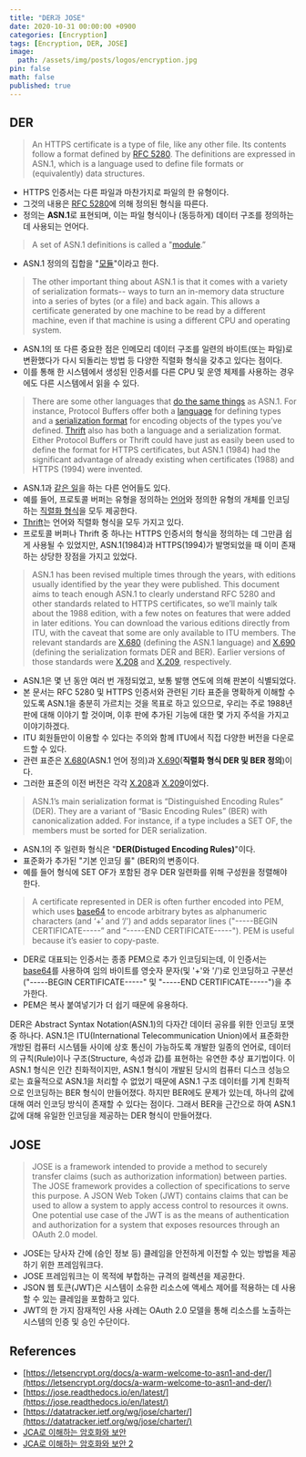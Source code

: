 ```yaml
---
title: "DER과 JOSE"
date: 2020-10-31 00:00:00 +0900
categories: [Encryption]
tags: [Encryption, DER, JOSE]
image:
  path: /assets/img/posts/logos/encryption.jpg
pin: false
math: false
published: true
---
```


## DER

> An HTTPS certificate is a type of file, like any other file. Its contents follow a format defined by [RFC 5280](https://tools.ietf.org/html/rfc5280). The definitions are expressed in ASN.1, which is a language used to define file formats or (equivalently) data structures.

- HTTPS 인증서는 다른 파일과 마찬가지로 파일의 한 유형이다.
- 그것의 내용은 [RFC 5280](https://tools.ietf.org/html/rfc5280)에 의해 정의된 형식을 따른다.
- 정의는 **ASN.1**로 표현되며, 이는 파일 형식이나 (동등하게) 데이터 구조를 정의하는 데 사용되는 언어다.

> A set of ASN.1 definitions is called a "[module](https://www.obj-sys.com/asn1tutorial/node6.html).”

- ASN.1 정의의 집합을 "[모듈](https://www.obj-sys.com/asn1tutorial/node6.html)"이라고 한다.

> The other important thing about ASN.1 is that it comes with a variety of serialization formats-- ways to turn an in-memory data structure into a series of bytes (or a file) and back again. This allows a certificate generated by one machine to be read by a different machine, even if that machine is using a different CPU and operating system.

- ASN.1의 또 다른 중요한 점은 인메모리 데이터 구조를 일련의 바이트(또는 파일)로 변환했다가 다시 되돌리는 방법 등 다양한 직렬화 형식을 갖추고 있다는 점이다.
- 이를 통해 한 시스템에서 생성된 인증서를 다른 CPU 및 운영 체제를 사용하는 경우에도 다른 시스템에서 읽을 수 있다.

> There are some other languages that [do the same things](https://en.wikipedia.org/wiki/Interface_description_language) as ASN.1. For instance, Protocol Buffers offer both a [language](https://developers.google.com/protocol-buffers/docs/proto3) for defining types and a [serialization format](https://developers.google.com/protocol-buffers/docs/encoding) for encoding objects of the types you’ve defined. [Thrift](https://thrift.apache.org/) also has both a language and a serialization format. Either Protocol Buffers or Thrift could have just as easily been used to define the format for HTTPS certificates, but ASN.1 (1984) had the significant advantage of already existing when certificates (1988) and HTTPS (1994) were invented.

- ASN.1과 [같은 일](https://en.wikipedia.org/wiki/Interface_description_language)을 하는 다른 언어들도 있다.
- 예를 들어, 프로토콜 버퍼는 유형을 정의하는 [언어](https://developers.google.com/protocol-buffers/docs/proto3)와 정의한 유형의 개체를 인코딩하는 [직렬화 형식](https://developers.google.com/protocol-buffers/docs/encoding)을 모두 제공한다.
- [Thrift](https://thrift.apache.org/)는 언어와 직렬화 형식을 모두 가지고 있다.
- 프로토콜 버퍼나 Thrift 중 하나는 HTTPS 인증서의 형식을 정의하는 데 그만큼 쉽게 사용될 수 있었지만, ASN.1(1984)과 HTTPS(1994)가 발명되었을 때 이미 존재하는 상당한 장점을 가지고 있었다.

> ASN.1 has been revised multiple times through the years, with editions usually identified by the year they were published. This document aims to teach enough ASN.1 to clearly understand RFC 5280 and other standards related to HTTPS certificates, so we’ll mainly talk about the 1988 edition, with a few notes on features that were added in later editions. You can download the various editions directly from ITU, with the caveat that some are only available to ITU members. The relevant standards are [X.680](https://www.itu.int/rec/T-REC-X.680) (defining the ASN.1 language) and [X.690](https://www.itu.int/rec/T-REC-X.690) (defining the serialization formats DER and BER). Earlier versions of those standards were [X.208](https://www.itu.int/rec/T-REC-X.208/en) and [X.209](https://www.itu.int/rec/T-REC-X.209/en), respectively.

- ASN.1은 몇 년 동안 여러 번 개정되었고, 보통 발행 연도에 의해 판본이 식별되었다.
- 본 문서는 RFC 5280 및 HTTPS 인증서와 관련된 기타 표준을 명확하게 이해할 수 있도록 ASN.1을 충분히 가르치는 것을 목표로 하고 있으므로, 우리는 주로 1988년 판에 대해 이야기 할 것이며, 이후 판에 추가된 기능에 대한 몇 가지 주석을 가지고 이야기하겠다.
- ITU 회원들만이 이용할 수 있다는 주의와 함께 ITU에서 직접 다양한 버전을 다운로드할 수 있다.
- 관련 표준은 [X.680](https://www.itu.int/rec/T-REC-X.680)(ASN.1 언어 정의)과 [X.690](https://www.itu.int/rec/T-REC-X.690)(**직렬화 형식 DER 및 BER 정의**)이다.
- 그러한 표준의 이전 버전은 각각 [X.208](https://www.itu.int/rec/T-REC-X.208/en)과 [X.209](https://www.itu.int/rec/T-REC-X.209/en)이었다.

> ASN.1’s main serialization format is “Distinguished Encoding Rules” (DER). They are a variant of “Basic Encoding Rules” (BER) with canonicalization added. For instance, if a type includes a SET OF, the members must be sorted for DER serialization.

- ASN.1의 주 일련화 형식은 "**DER(Distuged Encoding Rules)**"이다.
- 표준화가 추가된 "기본 인코딩 룰" (BER)의 변종이다.
- 예를 들어 형식에 SET OF가 포함된 경우 DER 일련화를 위해 구성원을 정렬해야 한다.

> A certificate represented in DER is often further encoded into PEM, which uses [base64](https://en.wikipedia.org/wiki/Base64) to encode arbitrary bytes as alphanumeric characters (and ‘+’ and ‘/') and adds separator lines ("-----BEGIN CERTIFICATE-----” and “-----END CERTIFICATE-----"). PEM is useful because it’s easier to copy-paste.

- DER로 대표되는 인증서는 종종 PEM으로 추가 인코딩되는데, 이 인증서는 [base64](https://en.wikipedia.org/wiki/Base64)를 사용하여 임의 바이트를 영숫자 문자(및 '+'와 '/')로 인코딩하고 구분선("-----BEGIN CERTIFICATE-----" 및 "-----END CERTIFICATE-----")을 추가한다.
- PEM은 복사 붙여넣기가 더 쉽기 때문에 유용하다.

DER은 Abstract Syntax Notation(ASN.1)의 다자간 데이터 공유를 위한 인코딩 포맷 중 하나다. ASN.1은 ITU(International Telecommunication Union)에서 표준화한 개방된 컴퓨터 시스템들 사이에 상호 통신이 가능하도록 개발한 일종의 언어로, 데이터의 규칙(Rule)이나 구조(Structure, 속성과 값)를 표현하는 유연한 추상 표기법이다. 이 ASN.1 형식은 인간 친화적이지만, ASN.1 형식이 개발된 당시의 컴퓨터 디스크 성능으로는 효율적으로 ASN.1을 처리할 수 없었기 때문에 ASN.1 구조 데이터를 기계 친화적으로 인코딩하는 BER 형식이 만들어졌다. 하지만 BER에도 문제가 있는데, 하나의 값에 대해 여러 인코딩 방식이 존재할 수 있다는 점이다. 그래서 BER을 근간으로 하여 ASN.1 값에 대해 유일한 인코딩을 제공하는 DER 형식이 만들어졌다.

## JOSE

> JOSE is a framework intended to provide a method to securely transfer claims (such as authorization information) between parties. The JOSE framework provides a collection of specifications to serve this purpose. A JSON Web Token (JWT) contains claims that can be used to allow a system to apply access control to resources it owns. One potential use case of the JWT is as the means of authentication and authorization for a system that exposes resources through an OAuth 2.0 model.

- JOSE는 당사자 간에 (승인 정보 등) 클레임을 안전하게 이전할 수 있는 방법을 제공하기 위한 프레임워크다.
- JOSE 프레임워크는 이 목적에 부합하는 규격의 컬렉션을 제공한다.
- JSON 웹 토큰(JWT)은 시스템이 소유한 리소스에 액세스 제어를 적용하는 데 사용할 수 있는 클레임을 포함하고 있다.
- JWT의 한 가지 잠재적인 사용 사례는 OAuth 2.0 모델을 통해 리소스를 노출하는 시스템의 인증 및 승인 수단이다.

## References

- [https://letsencrypt.org/docs/a-warm-welcome-to-asn1-and-der/](https://letsencrypt.org/docs/a-warm-welcome-to-asn1-and-der/)
- [https://jose.readthedocs.io/en/latest/](https://jose.readthedocs.io/en/latest/)
- [https://datatracker.ietf.org/wg/jose/charter/](https://datatracker.ietf.org/wg/jose/charter/)
- [JCA로 이해하는 암호화와 보안](https://d2.naver.com/helloworld/197937)
- [JCA로 이해하는 암호화와 보안 2](https://d2.naver.com/helloworld/227016)
